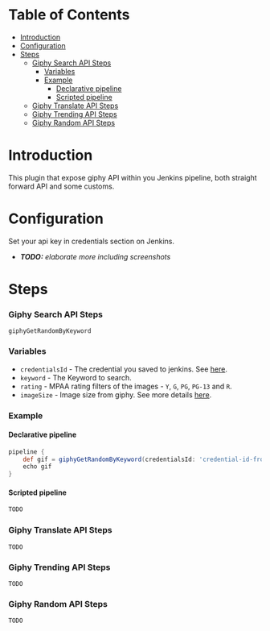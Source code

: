 # Table of Contents
- [Introduction](#introduction)
- [Configuration](#configuration)
- [Steps](#steps)
  - [Giphy Search API Steps](#giphy-search-api-steps)
    - [Variables](#variables)
    - [Example](#example)
      - [Declarative pipeline](#declarative-pipeline)
      - [Scripted pipeline](#scripted-pipeline)
  - [Giphy Translate API Steps](#giphy-translate-api-steps)
  - [Giphy Trending API Steps](#giphy-trending-api-steps)
  - [Giphy Random API Steps](#giphy-random-api-steps)
# Introduction
This plugin that expose giphy API within you Jenkins pipeline, both straight forward API and some customs.
# Configuration
Set your api key in credentials section on Jenkins.  
- ***TODO:*** *elaborate more including screenshots*
# Steps  
### Giphy Search API Steps
```
giphyGetRandomByKeyword
```
### Variables
- `credentialsId` - The credential you saved to jenkins. See [here](#configuration).
- `keyword` - The Keyword to search.
- `rating` - MPAA rating filters of the images -  `Y`, `G`, `PG`, `PG-13` and `R`.
- `imageSize` - Image size from giphy. See more details [here](https://developers.giphy.com/docs/#rendition-guide).
### Example
#### Declarative pipeline
```groovy
pipeline {
    def gif = giphyGetRandomByKeyword(credentialsId: 'credential-id-from-jenkins', keyword: "keyword", rating: 'g', imageSize: 'downsized_medium')
    echo gif
}
```
#### Scripted pipeline
```groovy
TODO
```
### Giphy Translate API Steps
```
TODO
```
### Giphy Trending API Steps
```
TODO
```
### Giphy Random API Steps
```
TODO
```

